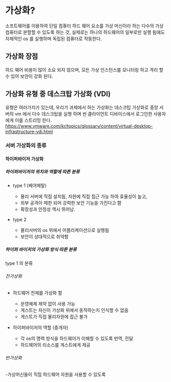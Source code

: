 # 가상화? 

소프트웨어를 이용하여 단일 컴퓨터 하드 웨어 요소를 가상 머신이라 하는 다수의 가상 컴퓨터로 분할할 수 있도록 하는 것, 
실제로는 하나의 하드웨어의 일부로만 실행 됨에도 자체적인 os 를 실행하며 독립된 컴퓨터로 작동한다. 

## 가상화 장점

하드 웨어 비용이 많이 소요 되지 않으며, 모든 가상 인스턴스를 모니터링 하고 격리 할 수 있어 보안이 강화 된다.

## 가상화 유형 중 데스크탑 가상화 (VDI)
유형은 여러가지가 있는데, 우리가 과제에서 하는 가상화는 데스크탑 가상화로 중앙 서버의 vm 에서 다수 데스크탑을 실행 하며 씬 클라이언트 디바이스에서 로그인한 사용자에게 이를 스트리밍 한다. 
https://www.vmware.com/kr/topics/glossary/content/virtual-desktop-infrastructure-vdi.html

### 서버 가상화의 종류  
#### 하이퍼바이저 가상화 
##### 하이퍼바이저의 위치와 역할에 따른 분류 
- type 1 (베어메탈)
	-  물리 서버에 직접 설치됨, 자원에 직접 접근 가능 하여 효율성이 높고, 
	-  외부 공격이 제한 되어 강력한 보안 기능을 가진다고 함 
	-  확장성과 안정성 역시 뛰어남. 

- type 2
	-  물리서버의 os 위에서 어플리케이션으로 실행됨
	-  보안이 상대적으로 취약함

##### 하이퍼 바이저의 가상화 방식 따른 분류 
type 1 의 분류 

###### 전가상화
- 하드웨어 전체를 가상화 함 
	- 운영체제 제약 없이 사용 가능 
	- 게스트는 자신이 가상화 위에서 동작하는지 인식할 수 없음
	- 게스트가 직접 물리자원에 접근 불가

- 하이퍼바이저의 역할 (중개자)
	- 각 os의 명력 방식을 하드웨어가 이해할 수 있도록 번역, 전달 
	- 하드웨어의 리소스를 게스트에게 제공

###### 반가상화
-가상머신들이 직접 하드웨어 자원을 사용할 수 있도록 
